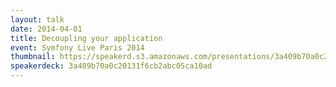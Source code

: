 ```yaml
---
layout: talk
date: 2014-04-01
title: Decoupling your application
event: Symfony Live Paris 2014
thumbnail: https://speakerd.s3.amazonaws.com/presentations/3a409b70a0c20131f6cb2abc05ca10ad/slide_0.jpg?1397131411
speakerdeck: 3a409b70a0c20131f6cb2abc05ca10ad
---
```

